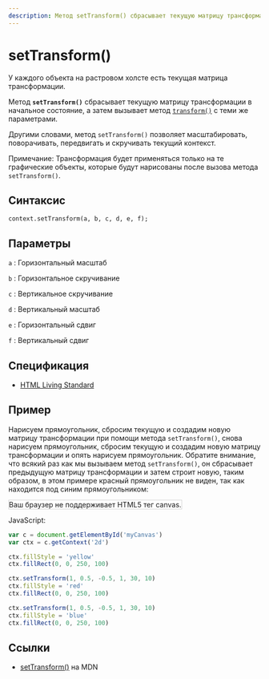 ```yaml
---
description: Метод setTransform() сбрасывает текущую матрицу трансформации в начальное состояние, а затем вызывает метод transform() с теми же параметрами
---
```


# setTransform()

У каждого объекта на растровом холсте есть текущая матрица трансформации.

Метод **`setTransform()`** сбрасывает текущую матрицу трансформации в начальное состояние, а затем вызывает метод [`transform()`](<transform().md>) с теми же параметрами.

Другими словами, метод `setTransform()` позволяет масштабировать, поворачивать, передвигать и скручивать текущий контекст.

Примечание: Трансформация будет применяться только на те графические объекты, которые будут нарисованы после вызова метода `setTransform()`.

## Синтаксис

```
context.setTransform(a, b, c, d, e, f);
```

## Параметры

`a`
: Горизонтальный масштаб

`b`
: Горизонтальное скручивание

`c`
: Вертикальное скручивание

`d`
: Вертикальный масштаб

`e`
: Горизонтальный сдвиг

`f`
: Вертикальный сдвиг

## Спецификация

- [HTML Living Standard](https://html.spec.whatwg.org/multipage/canvas.html#dom-context-2d-settransform)

## Пример

Нарисуем прямоугольник, сбросим текущую и создадим новую матрицу трансформации при помощи метода `setTransform()`, снова нарисуем прямоугольник, сбросим текущую и создадим новую матрицу трансформации и опять нарисуем прямоугольник. Обратите внимание, что всякий раз как мы вызываем метод `setTransform()`, он сбрасывает предыдущую матрицу трансформации и затем строит новую, таким образом, в этом примере красный прямоугольник не виден, так как находится под синим прямоугольником:

<canvas id="myCanvas" width="300" height="150" style="border:1px solid #d3d3d3;background:#ffffff;">
Ваш браузер не поддерживает HTML5 тег canvas.
</canvas>
<script>
var c=document.getElementById("myCanvas");
var canvOK=1;
try {c.getContext("2d");}
catch (er) {canvOK=0;}
if (canvOK==1){
var c=document.getElementById("myCanvas");
var ctx=c.getContext("2d");
ctx.fillStyle="yellow";
ctx.fillRect(0,0,250,100)
ctx.setTransform(1,0.5,-0.5,1,30,10);
ctx.fillStyle="red";
ctx.fillRect(0,0,250,100);
ctx.setTransform(1,0.5,-0.5,1,30,10);
ctx.fillStyle="blue";
ctx.fillRect(0,0,250,100);}
</script>

JavaScript:

```js
var c = document.getElementById('myCanvas')
var ctx = c.getContext('2d')

ctx.fillStyle = 'yellow'
ctx.fillRect(0, 0, 250, 100)

ctx.setTransform(1, 0.5, -0.5, 1, 30, 10)
ctx.fillStyle = 'red'
ctx.fillRect(0, 0, 250, 100)

ctx.setTransform(1, 0.5, -0.5, 1, 30, 10)
ctx.fillStyle = 'blue'
ctx.fillRect(0, 0, 250, 100)
```

## Ссылки

- [setTransform()](https://developer.mozilla.org/en-US/docs/Web/API/CanvasRenderingContext2D/setTransform) на MDN
